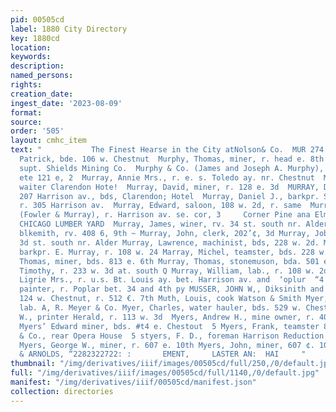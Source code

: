 ```yaml
---
pid: 00505cd
label: 1880 City Directory
key: 1880cd
location: 
keywords: 
description: 
named_persons: 
rights: 
creation_date: 
ingest_date: '2023-08-09'
format: 
source: 
order: '505'
layout: cmhc_item
text: "           The Finest Hearse in the City atNolson& Co.  MUR 274 MYE  Murphy,
  Patrick, bde. 106 w. Chestnut  Murphy, Thomas, miner, r. head e. 8th  Marphy, William,
  supt. Shields Mining Co.  Murphy & Co. (James and Joseph A. Murphy), furniture,
  ete 121 e, 2  Murray, Annie Mrs., r. e. s. Toledo ay. nr. Chestnut  Murray, Bent.,
  waiter Clarendon Hote!  Murray, David, miner, r. 128 e. 3d  MURRAY, DAVID’ R., lawyer,
  207 Harrison av., bds, Clarendon; Hotel  Murray, Daniel J., barkpr. Samson & Savage,
  r. 305 Harrison av.  Murray, Edward, saloon, 108 w. 2d, r. same  Murray, Bdward’s.,
  (Fowler & Murray), r. Harrison av. se. cor, 3     Corner Pine ana Elm Streets.  t
  CHICAGO LUMBER YARD  Murray, James, winer, rv. 34 st. south nr. Alder Murray, James,
  blkemith, rv. 408 6, 9th ~ Murray, John, clerk, 202’¢, 3d Murray, Jobn, miner, r.
  3d st. south nr. Alder Murray, Lawrence, machinist, bds, 228 w. 2d. Murray, Martin,
  barkpr. E. Murray, r. 108 w. 24 Marray, Michel, teamster, bds. 228 w. 2d Murray,
  Thomas, miner, bds. 813 e. 6th Murray, Thomas, stonemuson, bda. 501 e. 4th © Murray,
  Timothy, r. 233 w. 3d at. south Q Murray, William, lab., r. 108 w. 2d  Murtaugh,
  Ligrie Mrs., r. u.s. Bt. Louis ay. bet. Harrison av. and  ‘oplur  “4 Murtaugh, Peter,
  painter, r. Poplar bet. 34 and 4th py MUSSER, JOHN W,, Diksinith and wagonmkr.,
  124 w. Chestnut, r. 512 €. 7th Muth, Louis, cook Watson & Smith Myer, Alexander,
  lab. A, R. Meyer & Co. Myer, Charles, water hauler, bds. 529 w. Chestnut Myer, George
  W., printer Herald, r. 113 w. 3d  Myers, Andrew H., mine owner, r. 407 e. 6th 4
  Myers’ Edward miner, bds. #t4 e. Chestout  5 Myers, Frank, teamster 8. P. Brown
  & Co., rear Opera House  5 styers, F. D., foreman Harrison Reduction Works, r. same
  Myers, George W., miner, r. 607 e. 10th Myers, John, miner, 607 ¢. 10th  ABADIE
  & ARNOLDS, “2282322722: :       EMENT,     LASTER AN:  HAI     "
thumbnail: "/img/derivatives/iiif/images/00505cd/full/250,/0/default.jpg"
full: "/img/derivatives/iiif/images/00505cd/full/1140,/0/default.jpg"
manifest: "/img/derivatives/iiif/00505cd/manifest.json"
collection: directories
---
```

